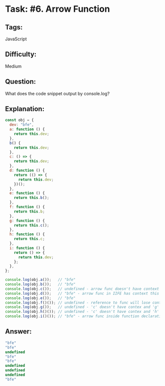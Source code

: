 # Task: #6. Arrow Function

## Tags: 

JavaScript

## Difficulty:

Medium

## Question:

What does the code snippet output by console.log?

## Explanation:

```javascript
const obj = {
  dev: "bfe",
  a: function () {
    return this.dev;
  },
  b() {
    return this.dev;
  },
  c: () => {
    return this.dev;
  },
  d: function () {
    return (() => {
      return this.dev;
    })();
  },
  e: function () {
    return this.b();
  },
  f: function () {
    return this.b;
  },
  g: function () {
    return this.c();
  },
  h: function () {
    return this.c;
  },
  i: function () {
    return () => {
      return this.dev;
    };
  },
};

console.log(obj.a());   // "bfe"
console.log(obj.b());   // "bfe"
console.log(obj.c());   // undefined - arrow func doesn't have context => window.dev === undefined
console.log(obj.d());   // "bfe" - arrow func in IIFE has context this
console.log(obj.e());   // "bfe" 
console.log(obj.f()()); // undefined - reference to func will lose context
console.log(obj.g());   // undefined - 'c' doesn't have contex and 'g' same
console.log(obj.h()()); // undefined - 'c' doesn't have contex and 'h' same
console.log(obj.i()()); // "bfe" - arrow func inside function declaration 
```

## Answer:

```javascript
"bfe"
"bfe"
undefined
"bfe"
"bfe"
undefined
undefined
undefined
"bfe"
```

